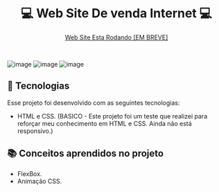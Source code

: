 ### <h1 align="center"> :computer: Web Site De venda Internet :computer:</h1>

<p align="center">
 <a href="">Web Site Esta Rodando [EM BREVE]</a><br/>
</p>

<br>

![image](https://github.com/user-attachments/assets/c78d6c05-9627-4263-a601-8f1fa1825fbc)
![image](https://github.com/user-attachments/assets/e9ca9c04-d581-4bc9-bdf0-569af5cc50b5)
![image](https://github.com/user-attachments/assets/e79b34e1-e4bc-4643-a073-bacc2ff7ef88)



## :rocket: Tecnologias

Esse projeto foi desenvolvido com as seguintes tecnologias:

- HTML e CSS. (BASICO - Este projeto foi um teste que realizei para reforçar meu conhecimento em HTML e CSS. Ainda não está responsivo.)

## :books: Conceitos aprendidos no projeto

- FlexBox.
- Animação CSS.
